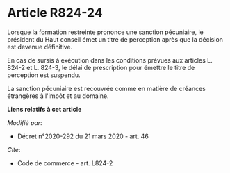 # Article R824-24

Lorsque la formation restreinte prononce une sanction pécuniaire, le président du Haut conseil émet un titre de perception
après que la décision est devenue définitive. 

En cas de sursis à exécution dans les conditions prévues aux articles L. 824-2 et L. 824-3, le délai de prescription pour
émettre le titre de perception est suspendu. 

La sanction pécuniaire est recouvrée comme en matière de créances étrangères à l'impôt et au domaine.

**Liens relatifs à cet article**

_Modifié par_:

  - Décret n°2020-292 du 21 mars 2020 - art. 46

_Cite_:

  - Code de commerce - art. L824-2
